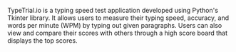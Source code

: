 TypeTrial.io is a typing speed test application developed using Python's Tkinter library. It allows users to measure their typing speed, accuracy, and words per minute (WPM) by typing out given paragraphs. Users can also view and compare their scores with others through a high score board that displays the top scores.
